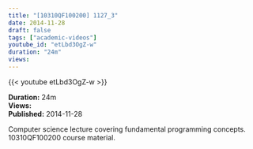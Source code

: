 ```yaml
---
title: "[10310QF100200] 1127_3"
date: 2014-11-28
draft: false
tags: ["academic-videos"]
youtube_id: "etLbd3OgZ-w"
duration: "24m"
views: 
---
```


{{< youtube etLbd3OgZ-w >}}

**Duration:** 24m  
**Views:**   
**Published:** 2014-11-28

Computer science lecture covering fundamental programming concepts. 10310QF100200 course material.
